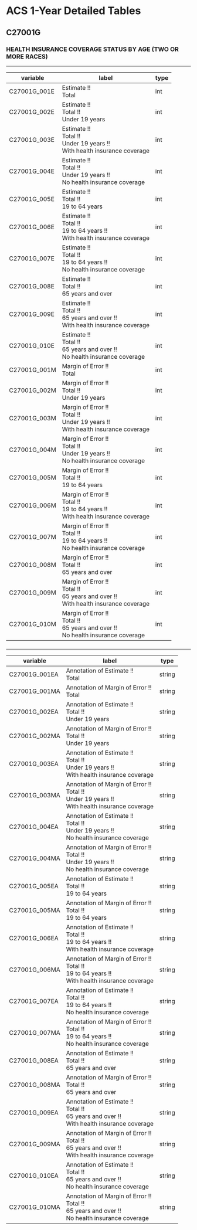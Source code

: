 # ACS 1-Year Detailed Tables

## C27001G

### HEALTH INSURANCE COVERAGE STATUS BY AGE (TWO OR MORE RACES)

___

| variable | label | type |
| ----- | ----- | ----- |
| C27001G_001E | Estimate !!<br>Total | int |
| C27001G_002E | Estimate !!<br>Total !!<br>Under 19 years | int |
| C27001G_003E | Estimate !!<br>Total !!<br>Under 19 years !!<br>With health insurance coverage | int |
| C27001G_004E | Estimate !!<br>Total !!<br>Under 19 years !!<br>No health insurance coverage | int |
| C27001G_005E | Estimate !!<br>Total !!<br>19 to 64 years | int |
| C27001G_006E | Estimate !!<br>Total !!<br>19 to 64 years !!<br>With health insurance coverage | int |
| C27001G_007E | Estimate !!<br>Total !!<br>19 to 64 years !!<br>No health insurance coverage | int |
| C27001G_008E | Estimate !!<br>Total !!<br>65 years and over | int |
| C27001G_009E | Estimate !!<br>Total !!<br>65 years and over !!<br>With health insurance coverage | int |
| C27001G_010E | Estimate !!<br>Total !!<br>65 years and over !!<br>No health insurance coverage | int |
| C27001G_001M | Margin of Error !!<br>Total | int |
| C27001G_002M | Margin of Error !!<br>Total !!<br>Under 19 years | int |
| C27001G_003M | Margin of Error !!<br>Total !!<br>Under 19 years !!<br>With health insurance coverage | int |
| C27001G_004M | Margin of Error !!<br>Total !!<br>Under 19 years !!<br>No health insurance coverage | int |
| C27001G_005M | Margin of Error !!<br>Total !!<br>19 to 64 years | int |
| C27001G_006M | Margin of Error !!<br>Total !!<br>19 to 64 years !!<br>With health insurance coverage | int |
| C27001G_007M | Margin of Error !!<br>Total !!<br>19 to 64 years !!<br>No health insurance coverage | int |
| C27001G_008M | Margin of Error !!<br>Total !!<br>65 years and over | int |
| C27001G_009M | Margin of Error !!<br>Total !!<br>65 years and over !!<br>With health insurance coverage | int |
| C27001G_010M | Margin of Error !!<br>Total !!<br>65 years and over !!<br>No health insurance coverage | int |
### 

___

| variable | label | type |
| ----- | ----- | ----- |
| C27001G_001EA | Annotation of Estimate !!<br>Total | string |
| C27001G_001MA | Annotation of Margin of Error !!<br>Total | string |
| C27001G_002EA | Annotation of Estimate !!<br>Total !!<br>Under 19 years | string |
| C27001G_002MA | Annotation of Margin of Error !!<br>Total !!<br>Under 19 years | string |
| C27001G_003EA | Annotation of Estimate !!<br>Total !!<br>Under 19 years !!<br>With health insurance coverage | string |
| C27001G_003MA | Annotation of Margin of Error !!<br>Total !!<br>Under 19 years !!<br>With health insurance coverage | string |
| C27001G_004EA | Annotation of Estimate !!<br>Total !!<br>Under 19 years !!<br>No health insurance coverage | string |
| C27001G_004MA | Annotation of Margin of Error !!<br>Total !!<br>Under 19 years !!<br>No health insurance coverage | string |
| C27001G_005EA | Annotation of Estimate !!<br>Total !!<br>19 to 64 years | string |
| C27001G_005MA | Annotation of Margin of Error !!<br>Total !!<br>19 to 64 years | string |
| C27001G_006EA | Annotation of Estimate !!<br>Total !!<br>19 to 64 years !!<br>With health insurance coverage | string |
| C27001G_006MA | Annotation of Margin of Error !!<br>Total !!<br>19 to 64 years !!<br>With health insurance coverage | string |
| C27001G_007EA | Annotation of Estimate !!<br>Total !!<br>19 to 64 years !!<br>No health insurance coverage | string |
| C27001G_007MA | Annotation of Margin of Error !!<br>Total !!<br>19 to 64 years !!<br>No health insurance coverage | string |
| C27001G_008EA | Annotation of Estimate !!<br>Total !!<br>65 years and over | string |
| C27001G_008MA | Annotation of Margin of Error !!<br>Total !!<br>65 years and over | string |
| C27001G_009EA | Annotation of Estimate !!<br>Total !!<br>65 years and over !!<br>With health insurance coverage | string |
| C27001G_009MA | Annotation of Margin of Error !!<br>Total !!<br>65 years and over !!<br>With health insurance coverage | string |
| C27001G_010EA | Annotation of Estimate !!<br>Total !!<br>65 years and over !!<br>No health insurance coverage | string |
| C27001G_010MA | Annotation of Margin of Error !!<br>Total !!<br>65 years and over !!<br>No health insurance coverage | string |

